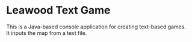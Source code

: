 # Leawood Text Game
This is a Java-based console application for creating text-based games.  
It inputs the map from a text file.  
